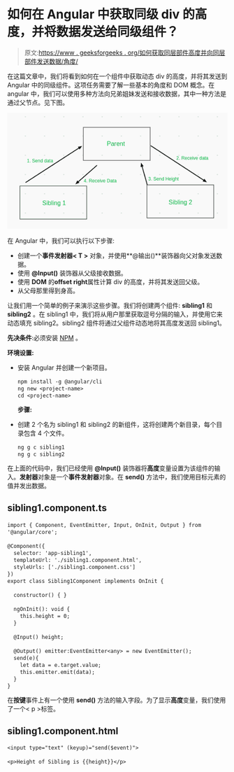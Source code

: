 # 如何在 Angular 中获取同级 div 的高度，并将数据发送给同级组件？

> 原文:[https://www . geeksforgeeks . org/如何获取同层部件高度并向同层部件发送数据/角度/](https://www.geeksforgeeks.org/how-to-get-height-of-sibling-div-and-send-data-to-sibling-component-in-angular/)

在这篇文章中，我们将看到如何在一个组件中获取动态 div 的高度，并将其发送到 Angular 中的同级组件。这项任务需要了解一些基本的角度和 DOM 概念。在 angular 中，我们可以使用多种方法向兄弟姐妹发送和接收数据，其中一种方法是通过父节点。见下图。

![](img/2acb242de7e78a3faf2667d16bcf27b0.png)

在 Angular 中，我们可以执行以下步骤:

*   创建一个**事件发射器< T >** 对象，并使用**@输出()**装饰器向父对象发送数据。
*   使用 **@Input()** 装饰器从父级接收数据。
*   使用 **DOM** 的**offset right**属性计算 div 的高度，并将其发送回父级。
*   从父母那里得到身高。

让我们用一个简单的例子来演示这些步骤。我们将创建两个组件: **sibling1** 和 **sibling2** 。在 sibling1 中，我们将从用户那里获取逗号分隔的输入，并使用它来动态填充 sibling2。sibling2 组件将通过父组件动态地将其高度发送回 sibling1。

**先决条件**:必须安装 [NPM](https://www.geeksforgeeks.org/node-js-npm-node-package-manager/) 。

**环境设置:**

*   安装 Angular 并创建一个新项目。

    ```
    npm install -g @angular/cli
    ng new <project-name>
    cd <project-name>
    ```

    **步骤:**

*   创建 2 个名为 sibling1 和 sibling2 的新组件，这将创建两个新目录，每个目录包含 4 个文件。

    ```
    ng g c sibling1
    ng g c sibling2
    ```

在上面的代码中，我们已经使用 **@Input()** 装饰器将**高度**变量设置为该组件的输入。**发射器**对象是一个**事件发射器**对象。在 **send()** 方法中，我们使用目标元素的值并发出数据。

## sibling1.component.ts

```
import { Component, EventEmitter, Input, OnInit, Output } from '@angular/core';

@Component({
  selector: 'app-sibling1',
  templateUrl: './sibling1.component.html',
  styleUrls: ['./sibling1.component.css']
})
export class Sibling1Component implements OnInit {

  constructor() { }

  ngOnInit(): void {
    this.height = 0;
  }

  @Input() height;

  @Output() emitter:EventEmitter<any> = new EventEmitter();
  send(e){
    let data = e.target.value;
    this.emitter.emit(data);
  }
}
```

在**按键**事件上有一个使用 **send()** 方法的输入字段。为了显示**高度**变量，我们使用了一个< p >标签。

## sibling1.component.html

```
<input type="text" (keyup)="send($event)">

<p>Height of Sibling is {{height}}</p>
```